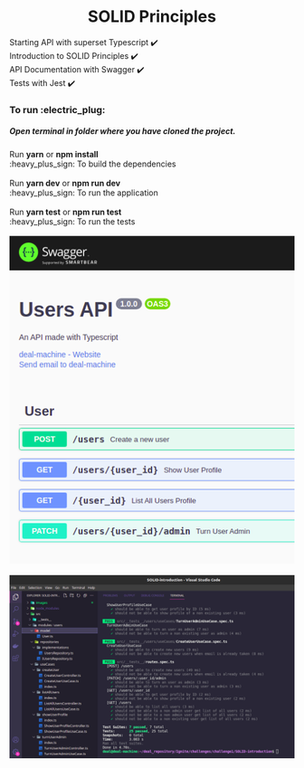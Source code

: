 # <div align="center">SOLID Principles</div>

Starting API with superset Typescript :heavy_check_mark:
<br>
Introduction to SOLID Principles :heavy_check_mark:
<br>
API Documentation with Swagger :heavy_check_mark:
<br>
Tests with Jest :heavy_check_mark:
<br>
<h3>To run :electric_plug: </h3>
<h5>Open terminal in folder where you have cloned the project.</h5>
Run <strong>yarn</strong> or <strong>npm install</strong>
<br>
:heavy_plus_sign: To build the dependencies
<br><br>
Run <strong>yarn dev</strong> or <strong>npm run dev</strong> 
<br>
:heavy_plus_sign: To run the application
<br><br>
Run <strong>yarn test</strong> or <strong>npm run test</strong>
<br>
:heavy_plus_sign: To run the tests
<br><br>
<div align="center">
<img src="./images/documentation.png">
<br><br>
<img align="center" src="./images/tests.png">
</div>